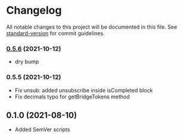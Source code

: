 # Changelog

All notable changes to this project will be documented in this file. See [standard-version](https://github.com/conventional-changelog/standard-version) for commit guidelines.

### [0.5.6](https://github.com/mangata-finance/mangata-SDK/compare/v0.5.5...v0.5.6) (2021-10-12)
- dry bump

### 0.5.5 (2021-10-12)

- Fix unsub: added unsubscribe inside isCompleted block
- Fix decimals typo for getBridgeTokens method

## 0.1.0 (2021-08-10)

- Added SemVer scripts
